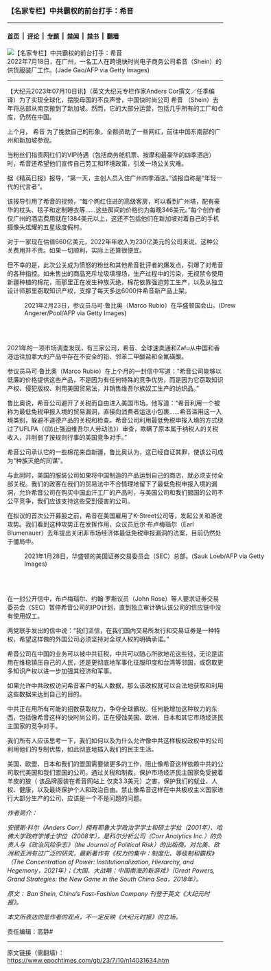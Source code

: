 ### 【名家专栏】中共霸权的前台打手：希音

---

#### [首页](../../../..?n14031634) &nbsp;|&nbsp; [评论](../../../../../epoch-comment?n14031634) &nbsp;|&nbsp; [专题](../../../../../epoch-special?n14031634) &nbsp;|&nbsp; [禁闻](../../../../../epoch-news?n14031634) &nbsp;|&nbsp; [禁书](../../../../../books?n14031634) &nbsp;|&nbsp; [翻墙](https://github.com/gfw-breaker/nogfw/blob/master/README.md?n14031634)


<div><img alt="【名家专栏】中共霸权的前台打手：希音" class="attachment-djy_600_400 size-djy_600_400 wp-post-image" src="https://i.epochtimes.com/assets/uploads/2023/07/id14031643-SHEIN-garment-factory-1200x800-600x400.jpg"/>
<div class="caption">
 2022年7月18日，在广州，一名工人在跨境快时尚电子商务公司希音（Shein）的供货服装厂工作。(Jade Gao/AFP via Getty Images)
</div></div><hr/><div class="post_content" id="artbody" itemprop="articleBody">
 <!-- article content begin -->
 <p>
  【大纪元2023年07月10日讯】（英文大纪元专栏作家Anders Cor撰文／任季编译）为了实现全球化，摆脱母国的不良声誉，中国快时尚公司
  <ok href="https://www.epochtimes.com/gb/tag/%E5%B8%8C%E9%9F%B3.html">
   希音
  </ok>
  （Shein）去年将总部从南京搬到了新加坡。然而，它的大部分运营，包括几乎所有的工厂和仓库，仍然在中国。
 </p>
 <p>
  上个月，
  <ok href="https://www.epochtimes.com/gb/tag/%E5%B8%8C%E9%9F%B3.html">
   希音
  </ok>
  为了挽救自己的形象，全额资助了一些网红，前往中国东南部的广州和新加坡参观。
 </p>
 <p>
  当粉丝们指责网红们的VIP待遇（包括商务舱机票、按摩和最豪华的四季酒店）时，希音还希望他们宣传自己劳工和环境政策，引发一场公关灾难。
 </p>
 <p>
  据《精英日报》报导，“第一天，主创人员入住广州四季酒店。”该报自称是“年轻一代的代言者”。
 </p>
 <p>
  该报导引用了希音的视频，“每个网红住进的高级客房，可以看到广州塔，配有豪华的枕头、毯子和定制睡衣等……这些房间的价格约为每晚346美元。”每个创作者仅广州的酒店费用就在1384美元以上，这还不包括他们在新加坡对着自己的手机摄像头炫耀的五星级度假村。
 </p>
 <p>
  对于一家现在估值660亿美元，2022年年收入为230亿美元的公司来说，这种公关费用并不贵。如果一切顺利，实际上还算很便宜。
 </p>
 <p>
  但不幸的是，此次公关成为愤怒的粉丝和其他希音批评者的爆发点，引爆了对希音的各种指控。如未售出的商品充斥垃圾填埋场，生产过程中的污染，无视禁令使用新疆种植的棉花，而那里正在发生种族灭绝，棉花依靠强迫劳工生产，以及从独立设计师那里窃取知识产权，支撑了每天多达6000件希音新产品上架。
 </p>
 <figure aria-describedby="caption-attachment-14031645" class="wp-caption aligncenter" id="attachment_14031645" style="width: 599px">
  <ok href=" https://i.epochtimes.com/assets/uploads/2023/07/id14031645-GettyImages-1231345271-1-e1617992727207-1200x808-1200x808-450x303.jpg" rel="noreferrer noopener" target="_blank">
   <img alt="" class="wp-image-14031645" src="https://i.epochtimes.com/assets/uploads/2023/07/id14031645-GettyImages-1231345271-1-e1617992727207-1200x808-1200x808-450x303.jpg"/>
  </ok>
  <br/><figcaption class="wp-caption-text" id="caption-attachment-14031645">
   2021年2月23日，参议员马可‧鲁比奥（Marco Rubio）在华盛顿国会山。(Drew Angerer/Pool/AFP via Getty Images)
  </figcaption><br/>
 </figure><br/>
 <p>
  2021年的一项市场调查发现，有三家公司，希音、全球速卖通和Zafu从中国和香港运往加拿大的产品中存在不安全的铅、邻苯二甲酸盐和全氟磺酸。
 </p>
 <p>
  参议员马可‧鲁比奥（Marco Rubio）在上个月的一封信中写道：“希音公司能够以低廉的价格提供这些产品，不是因为有任何特殊的竞争优势，而是因为它窃取知识产权、侵犯版权、利用美国贸易法，并销售维吾尔族奴工生产的纺织品。”
 </p>
 <p>
  鲁比奥说，希音公司避开了关税而自由进入美国市场。他写道：“希音利用一个被称为最低免税申报入境的贸易漏洞，直接向消费者运送小包裹……希音滥用这一入境类别，躲避不道德产品的关税和检查。希音公司利用最低免税申报入境的方式绕过了UFLPA（《防止强迫维吾尔人劳动法》）审查，欺瞒了原本属于纳税人的关税收入，并削弱了按规则行事的美国竞争对手。”
 </p>
 <p>
  希音公司承认它的一些棉花来自新疆，鲁比奥认为，这已经自证其罪，使该公司成为“种族灭绝的同谋”。
 </p>
 <p>
  与此同时，美国的服装公司如果将中国制造的产品运到自己的商店，就必须支付全部关税。我们的政客在我们的贸易法中不合情理地留下了最低免税申报入境的漏洞，允许希音公司在购买中国血汗工厂的产品时，与美国公司和我们盟国的公司不公平竞争，我们应该支持这些受到侵害的公司。
 </p>
 <p>
  在拟议的首次公开募股之前，希音在美国雇用了K-Street公司等，发起公关和游说攻势。我们看到这种攻势正在发挥作用，众议员厄尔‧布卢梅瑙尔（Earl Blumenauer）去年提出关闭非市场经济体最低免税申报漏洞的法案，目前仍然处于僵局中。
 </p>
 <figure aria-describedby="caption-attachment-14031646" class="wp-caption aligncenter" id="attachment_14031646" style="width: 600px">
  <ok href=" https://i.epochtimes.com/assets/uploads/2023/07/id14031646-The-headquarters-of-the-US-Securities-and-Exchange-Commission-1200x785-450x294.jpg" rel="noreferrer noopener" target="_blank">
   <img alt="" class="wp-image-14031646" src="https://i.epochtimes.com/assets/uploads/2023/07/id14031646-The-headquarters-of-the-US-Securities-and-Exchange-Commission-1200x785-450x294.jpg"/>
  </ok>
  <br/><figcaption class="wp-caption-text" id="caption-attachment-14031646">
   2021年1月28日，华盛顿的美国证券交易委员会（SEC）总部。(Sauk Loeb/AFP via Getty Images)
  </figcaption><br/>
 </figure><br/>
 <p>
  在一封公开信中，布卢梅瑙尔、约翰‧罗斯议员（John Rose）等人要求证券交易委员会（SEC）暂停希音公司的IPO计划，直到独立审计确认该公司的供应链中没有使用奴工。
 </p>
 <p>
  两党联手发出的信中说：“我们坚信，在我们国内交易所发行和交易证券是一种特权，希望这样做的外国公司必须坚持对全球人权的明确承诺。”
 </p>
 <p>
  希音公司在中国的业务可以被中共征税，中共可以随心所欲地花这些钱，无论是运用在维稳镇压自己的人民，还是更彻底地军事化征服印度和台湾等邻国，或窃取更多知识产权以进一步加强其经济和军事。
 </p>
 <p>
  如果允许中共政权访问希音客户的私人数据，那么该政权就可以合法地获取和利用这些数据来达到自己的目的。
 </p>
 <p>
  中共正在用所有可能的招数获取权力，争夺全球霸权。任何能增加这种权力的东西，包括像希音这样的快时尚公司，正在侵蚀美国、欧洲、日本和其它市场经济民主国家的竞争对手。
 </p>
 <p>
  我们所有人应该思考一下，我们如何以及为什么允许像中共这样极权政权中的公司利用他们的专制优势，如此彻底地插入我们的民主生活。
 </p>
 <p>
  美国、欧盟、日本和我们的盟国需要做更多的工作，阻止像希音这样依赖中共的公司取代美国和我们盟国的公司。通过关税和制裁，保护市场经济民主国家免受披着羊皮的狼（
  <ok href="https://us.shein.com/Sheep-Ear-Design-Costume-Headband-p-16213710-cat-3084.html?src_identifier=st%3D2%60sc%3Dsheep%20ears%60sr%3D0%60ps%3D1&amp;src_module=search&amp;src_tab_page_id=page_home1688268019269&amp;mallCode=1">
   该品牌服装在希音网站上
  </ok>
  仅卖3.3美元）之害，保护我们的就业、人权、健康，以及最终保护个人和政治自由。禁止像希音这样在中共极权主义国家进行大部分生产的公司，应该是一个不是问题的问题。
 </p>
 <p>
  <em>
   作者简介：
  </em>
 </p>
 <p>
  <em>
   安德斯‧科尔（Anders Corr）拥有耶鲁大学政治学学士和硕士学位（2001年）、哈佛大学政府学博士学位（2008年），是科尔分析公司（Corr Analytics Inc.）的负责人与《政治风险杂志》（the Journal of Political Risk）的出版商。对北美、欧洲和亚洲有过广泛的研究，最新著作有《权力的集中：制度化、等级制和霸权》（The Concentration of Power: Institutionalization, Hierarchy, and Hegemony，2021年）；《大国、大战略：中国南海的新游戏》（Great Powers, Grand Strategies: the New Game in the South China Sea，2018年）。
  </em>
 </p>
 <p>
  <em>
   原文：
   <ok href="https://www.theepochtimes.com/ban-shein-chinas-fast-fashion-company_5372712.html">
    Ban Shein, China’s Fast-Fashion Company
   </ok>
   刊登于英文《大纪元时报》。
  </em>
 </p>
 <p>
  <em>
   本文所表达的是作者的观点，不一定反映《大纪元时报》的立场。
  </em>
 </p>
 <p>
  责任编辑：高静#
 </p>
 <!-- article content end -->
 <div id="below_article_ad">
 </div>
</div>


---

原文链接（需翻墙）：https://www.epochtimes.com/gb/23/7/10/n14031634.htm